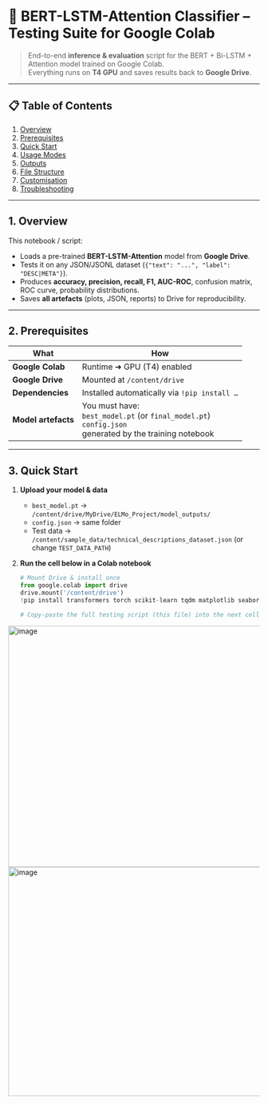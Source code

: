 # 🚀 BERT-LSTM-Attention Classifier – Testing Suite for Google Colab  
> End-to-end **inference & evaluation** script for the BERT + Bi-LSTM + Attention model trained on Google Colab.  
> Everything runs on **T4 GPU** and saves results back to **Google Drive**.

---

## 📋 Table of Contents
1. [Overview](#overview)  
2. [Prerequisites](#prerequisites)  
3. [Quick Start](#quick-start)  
4. [Usage Modes](#usage-modes)  
5. [Outputs](#outputs)  
6. [File Structure](#file-structure)  
7. [Customisation](#customisation)  
8. [Troubleshooting](#troubleshooting)

---

## 1. Overview <a id="overview"></a>
This notebook / script:
- Loads a pre-trained **BERT-LSTM-Attention** model from **Google Drive**.
- Tests it on any JSON/JSONL dataset (`{"text": "...", "label": "DESC|META"}`).
- Produces **accuracy, precision, recall, F1, AUC-ROC**, confusion matrix, ROC curve, probability distributions.
- Saves **all artefacts** (plots, JSON, reports) to Drive for reproducibility.

---

## 2. Prerequisites <a id="prerequisites"></a>
| What | How |
|------|-----|
| **Google Colab** | Runtime ➜ GPU (T4) enabled |
| **Google Drive** | Mounted at `/content/drive` |
| **Dependencies** | Installed automatically via `!pip install …` |
| **Model artefacts** | You must have: <br>`best_model.pt` (or `final_model.pt`) <br>`config.json` <br>generated by the training notebook |

---

## 3. Quick Start <a id="quick-start"></a>
1. **Upload your model & data**  
   - `best_model.pt` → `/content/drive/MyDrive/ELMo_Project/model_outputs/`
   - `config.json` → same folder
   - Test data → `/content/sample_data/technical_descriptions_dataset.json` (or change `TEST_DATA_PATH`)

2. **Run the cell below in a Colab notebook**  
   ```python
   # Mount Drive & install once
   from google.colab import drive
   drive.mount('/content/drive')
   !pip install transformers torch scikit-learn tqdm matplotlib seaborn -q

   # Copy-paste the full testing script (this file) into the next cell

<img width="715" height="483" alt="image" src="https://github.com/user-attachments/assets/2d0509ab-c2ae-4466-b79d-0553103329b7" />

<img width="864" height="459" alt="image" src="https://github.com/user-attachments/assets/32408e31-0c1b-4f5f-b5c8-b6ac88068931" />
